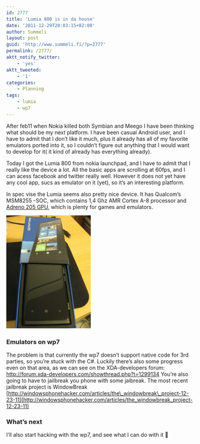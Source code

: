 ```yaml
---
id: 2777
title: 'Lumia 800 is in da house'
date: '2011-12-29T20:03:15+02:00'
author: Summeli
layout: post
guid: 'http://www.summeli.fi/?p=2777'
permalink: /2777/
aktt_notify_twitter:
    - 'yes'
aktt_tweeted:
    - '1'
categories:
    - Planning
tags:
    - lumia
    - wp7
---
```


After feb11 when Nokia killed both Symbian and Meego I have been thinking what should be my next platform. I have been casual Android user, and I have to admit that I don’t like it much, plus it already has all of my favorite emulators ported into it, so I couldn’t figure out anything that I would want to develop for it( it kind of already has everything already).  

Today I got the Lumia 800 from nokia launchpad, and I have to admit that I really like the device a lot. All the basic apps are scrolling at 60fps, and I can acess facebook and twitter really well. However it does not yet have any cool app, sucs as emulator on it (yet), so it’s an interesting platform.    

In spec vise the Lumia seems also pretty nice device. It has Qualcom’s MSM8255 -SOC, which contains 1,4 Ghz AMR Cortex A-8 processor and [Adreno 205 GPU](https://developer.qualcomm.com/discover/chipsets-and-modems/adreno), which is plenty for games and emulators.

[![my new Lumia 800](/wp-content/uploads/2011/12/lumia-225x300.jpg)](/wp-content/uploads/2011/12/lumia.jpg)


### Emulators on wp7   
The problem is that currently the wp7 doesn’t support native code for 3rd parties, so you’re stuck with the C#. Luckily there’s also some progress even on that area, as we can see on the XDA-developers forum: <http://forum.xda-developers.com/showthread.php?t=1299134> You’re also going to have to jailbreak you phone with some jaibreak. The most recent jailbreak project is WindowBreak [http://windowsphonehacker.com/articles/the\_windowbreak\_project-12-23-11](http://windowsphonehacker.com/articles/the_windowbreak_project-12-23-11)  

### What’s next    
I’ll also start hacking with the wp7, and see what I can do with it 🙂 